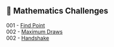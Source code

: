
## 🎯 Mathematics Challenges

001 - [Find Point](https://github.com/danipishinin/HackerRank/blob/main/mathematics/find-point.md) </br >
002 - [Maximum Draws](https://github.com/danipishinin/HackerRank/blob/main/mathematics/maximum-draws.md) </br >
002 - [Handshake](https://github.com/danipishinin/HackerRank/blob/main/mathematics/handshake.md) </br >